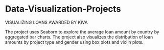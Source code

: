 # Data-Visualization-Projects
VISUALIZING LOANS AWARDED BY KIVA

The project uses Seaborn to explore the average loan amount by country by aggregated bar charts.
The project also visualizes the distribution of loan amounts by project type and gender using box plots and violin plots.
